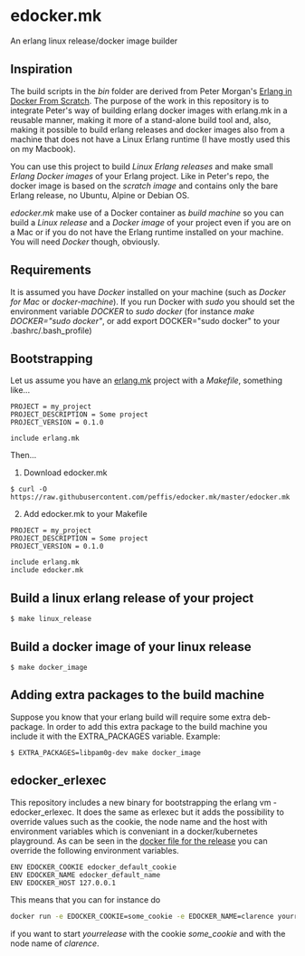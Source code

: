 # edocker.mk
An erlang linux release/docker image builder 

## Inspiration
The build scripts in the *bin* folder are derived from Peter Morgan's [Erlang in Docker From Scratch](https://github.com/shortishly/erlang-in-docker-from-scratch). The purpose of the work in this repository 
is to integrate Peter's way of building erlang docker images with erlang.mk in a reusable manner, making it 
more of a stand-alone build tool and, also, making it possible to build erlang releases and docker images
also from a machine that does not have a Linux Erlang runtime (I have mostly used this on my Macbook).

You can use this project to build *Linux Erlang releases* and make small *Erlang Docker images*
of your Erlang project. Like in Peter's repo, the docker image is based on the *scratch image* and contains only the 
bare Erlang release, no Ubuntu, Alpine or Debian OS. 

*edocker.mk* make use of a Docker container as *build machine* so you can
build a *Linux release* and a *Docker image* of your project even if you are on a Mac or
if you do not have the Erlang runtime installed on your machine. You will need *Docker* though, 
obviously. 

## Requirements
It is assumed you have *Docker* installed on your machine (such as *Docker for Mac*
or *docker-machine*). If you run Docker with *sudo* you should set the environment 
variable *DOCKER* to *sudo docker* (for instance *make DOCKER="sudo docker"*, or add 
export DOCKER="sudo docker" to your .bashrc/.bash_profile)

## Bootstrapping
Let us assume you have an [erlang.mk](https://erlang.mk) project with a *Makefile*, something like...
```
PROJECT = my_project
PROJECT_DESCRIPTION = Some project
PROJECT_VERSION = 0.1.0

include erlang.mk
```
Then...
1. Download edocker.mk
```
$ curl -O https://raw.githubusercontent.com/peffis/edocker.mk/master/edocker.mk
```

2. Add edocker.mk to your Makefile
```
PROJECT = my_project
PROJECT_DESCRIPTION = Some project
PROJECT_VERSION = 0.1.0

include erlang.mk
include edocker.mk
```

## Build a linux erlang release of your project
```
$ make linux_release
```

## Build a docker image of your linux release
```
$ make docker_image
```

## Adding extra packages to the build machine
Suppose you know that your erlang build will require some extra deb-package. In order to add this extra package to the build machine you include it with the EXTRA_PACKAGES variable. Example:
```
$ EXTRA_PACKAGES=libpam0g-dev make docker_image
```

## edocker_erlexec
This repository includes a new binary for bootstrapping the erlang vm - edocker_erlexec. It does the same as erlexec but it adds the possibility to override values such as the cookie, the node name and the host with environment variables which is conveniant in a docker/kubernetes playground. As can be seen in the [docker file for the release](https://github.com/peffis/edocker.mk/blob/master/builder/Dockerfile.release) you can override the following environment variables. 
```
ENV EDOCKER_COOKIE edocker_default_cookie
ENV EDOCKER_NAME edocker_default_name
ENV EDOCKER_HOST 127.0.0.1
```

This means that you can for instance do
```bash
docker run -e EDOCKER_COOKIE=some_cookie -e EDOCKER_NAME=clarence yourrelease
```
if you want to start _yourrelease_ with the cookie _some_cookie_ and with the node name of _clarence_. 
